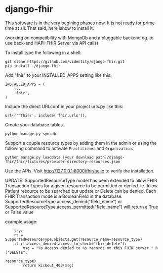 django-fhir
===========

This software is in the very begining phases now. It is not ready for prime time at all. That said, here ishow to install it.

(working on compatibility with MongoDb and a pluggable backend 
eg. to use back-end HAPI-FHIR Server via API calls)

To install type the following in a shell:

    git clone https://github.com/videntity/django-fhir.git
    pip install ./django-fhir
    

Add "fhir" to your INSTALLED_APPS setting like this:

    INSTALLED_APPS = (
        ...
        'fhir',
    )

Include the direct URLconf in your project urls.py like this:

    url(r'^fhir/', include('fhir.urls')),


Create your database tables.


    python manage.py syncdb

Support a couple resource types by adding them in the admin or 
using the following command to activate `Practitioner` and `Organization`.


    python manage.py loaddata [your download path]/django-fhir/fhir/fixtures/provider-directory-resources.json


Use the APIs. Visit http://127.0.0.1:8000/fhir/hello to verify the installation.
   
UPDATE: SupportedResourceType model has been extended to allow FHIR Transaction Types for a 
given resource to be permitted or denied. ie. Allow Patient resource to be searched but
update or Delete can be denied. Each FHIR Transaction mode is a BooleanField in the database.
SupportedResourceType.access_denied("field_name") or 
SupportedResourceType.access_permitted("field_name") will return a True or False value

example usage:

        try:
        rt = SupportedResourceType.objects.get(resource_name=resource_type)
        if rt.access_denied(access_to_check="fhir_delete"):
            msg = "%s access denied to %s records on this FHIR server." % ("DELETE",
                                                                           resource_type)
            return kickout_403(msg)
